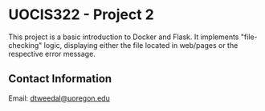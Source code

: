 # UOCIS322 - Project 2 #

This project is a basic introduction to Docker and Flask. It implements "file-checking" logic, displaying either the file located in web/pages or the respective error message.


## Contact Information

Email: dtweedal@uoregon.edu

